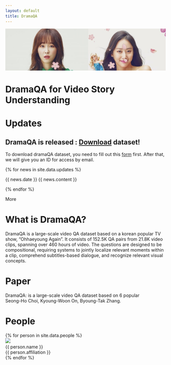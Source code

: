 ```yaml
---
layout: default
title: DramaQA
---
```


<link rel="stylesheet" href="/assets/css/member.css">
<link rel="stylesheet" href="/assets/css/index.css">
<script type="text/javascript" src="/assets/js/index.js"></script>

<div class="bk-container">
  <img class="bk-img" src="/assets/images/dramaqa.png">
  <h1 class="bk-header">
    DramaQA for Video Story Understanding
  </h1>
</div>

<div class="update content-container">
  <h1 class = "content-title">
    Updates
  </h1>
  <h2 class = "important-news-content">
    DramaQA is released : <a id="download_link" href="/dataset/download">Download</a> dataset!
  </h2>
  <p class="content-item">
    To download dramaQA dataset, you need to fill out this <a id="download_link" href="https://docs.google.com/forms/d/e/1FAIpQLSdqQTHp6-AiNQijHhcPAPvFV_6TFer06e6aWG1l_jRhRo2E5w/viewform">form</a> first. After that, we will give you an ID for access by email.
  </p>
  
  </h3 class="update-history">
    
  </h3>
  {% for news in site.data.updates %}
  <p class="content-item news news-{{ forloop.index0 }}">
    <span id="date">{{ news.date }}</span>
    {{ news.content }}
  </p>
  {% endfor %}
  <p class="content-item showMore">
    <span id="more" onclick="showMore()">More</span>
<span id="noMoreContext" style="display:none;color: #cccccc;"><br>No more news available.</span>
  </p>
</div>

<div class="about content-container">
  <h1 class = "content-title">
    What is DramaQA?
  </h1>
  <p class="content-item">
   DramaQA is a large-scale video QA dataset based on a korean popular TV show, “Ohhaeyoung Again”. It consists of 152.5K QA pairs from 21.8K video clips, spanning over 460 hours of video. The questions are designed to be compositional, requiring systems to jointly localize relevant moments within a clip, comprehend subtitles-based dialogue, and recognize relevant visual concepts.
  </p>
</div>

<div class="paper content-container">
  <h1 class = "content-title">
    Paper
  </h1>
  <p class="content-item">
  DramaQA: is a large-scale video QA dataset based on 6 popular <br>
  <span id="authors">Seong-Ho Choi, Kyoung-Woon On, Byoung-Tak Zhang.</span>
  </p>
</div>

<div class="people content-container">
  <h1 class = "content-title">
    People
  </h1>
  <div class="content-item">
    {% for person in site.data.people %}
      <div class="member">
        <div class="member-profile">
          <img class="member-profile" src="{{person.src}}">
        </div>
        <div class="member-info member-name">
          {{ person.name }}
        </div>
        <div class="member-info member-position">
          {{ person.affiliation }}
        </div>
      </div>
    {% endfor %}
  </div>
</div>